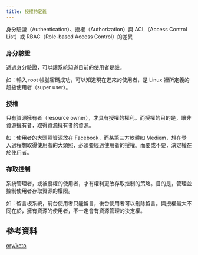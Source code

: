 ```yaml
---
title: 授權的定義
---
```


身分驗證（Authentication）、授權（Authorization）與 ACL（Access Control List）或 RBAC（Role-based Access Control）的差異

### 身分驗證

透過身分驗證，可以讓系統知道目前的使用者是誰。

如：輸入 root 帳號密碼成功，可以知道現在進來的使用者，是 Linux 裡所定義的超級使用者（super user）。

### 授權

只有資源擁有者（resource owner），才具有授權的權利。而授權的目的是，讓非資源擁有者，取得資源擁有者的資源。

如：使用者的大頭照資源放在 Facebook，而某第三方軟體如 Mediem，想在登入過程想取得使用者的大頭照，必須要經過使用者的授權。而要或不要，決定權在於使用者。

### 存取控制

系統管理者，或被授權的使用者，才有權利更改存取控制的策略。目的是，管理並控制使用者存取資源的權限。

如：留言板系統，前台使用者只能留言，後台使用者可以刪除留言。與授權最大不同在於，擁有資源的使用者，不一定會有資源管理的決定權。

## 參考資料

[ory/keto](https://github.com/ory/keto)